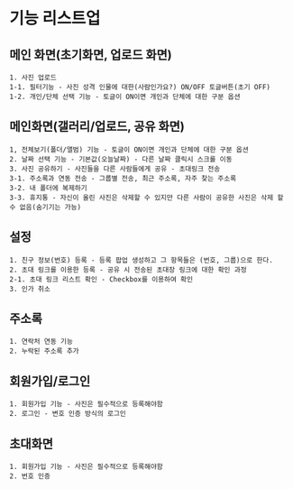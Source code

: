 # 기능 리스트업

## 메인 화면(초기화면, 업로드 화면)
	1. 사진 업로드
	1-1. 필터기능 - 사진 성격 인물에 대한(사람인가요?) ON/OFF 토글버튼(초기 OFF) 
	1-2. 개인/단체 선택 기능 - 토글이 ON이면 개인과 단체에 대한 구분 옵션

## 메인화면(갤러리/업로드, 공유 화면)
	1, 전체보기(폴더/앨범) 기능 - 토글이 ON이면 개인과 단체에 대한 구분 옵션
	2. 날짜 선택 기능 - 기본값(오늘날짜) - 다른 날짜 클릭시 스크롤 이동
	3. 사진 공유하기 - 사진들을 다른 사람들에게 공유 - 초대링크 전송
	3-1. 주소록과 연동 전송 - 그룹별 전송, 최근 주소록, 자주 찾는 주소록
	3-2. 내 폴더에 복제하기
	3-3. 휴지통 - 자신이 올린 사진은 삭제할 수 있지만 다른 사람이 공유한 사진은 삭제 할 수 없음(숨기기는 가능)

## 설정
	1. 친구 정보(번호) 등록 - 등록 팝업 생성하고 그 항목들은 (번호, 그룹)으로 한다.
	2. 초대 링크를 이용한 등록 - 공유 시 전송된 초대장 링크에 대한 확인 과정
	2-1. 초대 링크 리스트 확인 - Checkbox를 이용하여 확인
	3. 인가 취소

## 주소록
	1. 연락처 연동 기능
	2. 누락된 주소록 추가

## 회원가입/로그인
	1. 회원가입 기능 - 사진은 필수적으로 등록해야함
	2. 로그인 - 변호 인증 방식의 로그인

## 초대화면
	1. 회원가입 기능 - 사진은 필수적으로 등록해야함
	2. 번호 인증			  	    	  	